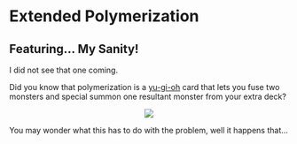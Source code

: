 # Extended Polymerization #

## Featuring... My Sanity! ##

I did not see that one coming.

Did you know that polymerization is a [yu-gi-oh](https://yugioh.fandom.com/wiki/Yu-Gi-Oh!_Wiki) card that lets you fuse two monsters
 and special summon one resultant monster from your extra deck?

<p align="center">
  <img src="https://static.wikia.nocookie.net/yugioh/images/8/8e/Polymerization-SBCB-EN-C-1E.png/revision/latest/scale-to-width-down/300?cb=20201224203249" />
</p>

You may wonder what this has to do with the problem, well it happens that...
